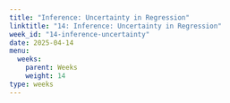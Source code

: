 ```yaml
---
title: "Inference: Uncertainty in Regression"
linktitle: "14: Inference: Uncertainty in Regression"
week_id: "14-inference-uncertainty"
date: 2025-04-14
menu:
  weeks:
    parent: Weeks
    weight: 14
type: weeks
---
```

